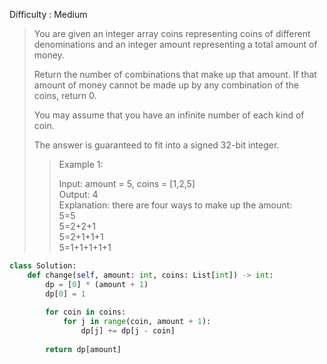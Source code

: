 Difficulty : Medium 

>You are given an integer array coins representing coins of different denominations and an integer amount representing a total amount of money.
>
>Return the number of combinations that make up that amount. If that amount of money cannot be made up by any combination of the coins, return 0.
>
>You may assume that you have an infinite number of each kind of coin.
>
>The answer is guaranteed to fit into a signed 32-bit integer.
>
>>Example 1:  
>>
>>Input: amount = 5, coins = [1,2,5]  
>>Output: 4  
>>Explanation: there are four ways to make up the amount:  
>>5=5  
>>5=2+2+1  
>>5=2+1+1+1  
>>5=1+1+1+1+1

```python
class Solution:
    def change(self, amount: int, coins: List[int]) -> int:
        dp = [0] * (amount + 1)
        dp[0] = 1
        
        for coin in coins:
            for j in range(coin, amount + 1):
                dp[j] += dp[j - coin]
        
        return dp[amount]
  ```
